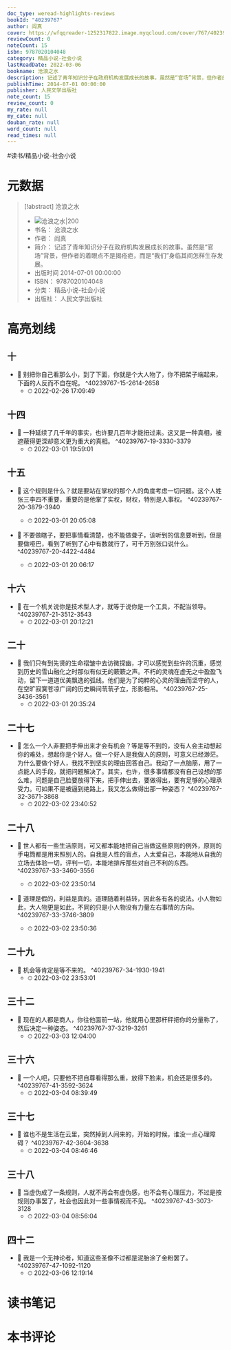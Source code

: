 ```yaml
---
doc_type: weread-highlights-reviews
bookId: "40239767"
author: 阎真
cover: https://wfqqreader-1252317822.image.myqcloud.com/cover/767/40239767/t7_40239767.jpg
reviewCount: 0
noteCount: 15
isbn: 9787020104048
category: 精品小说-社会小说
lastReadDate: 2022-03-06
bookname: 沧浪之水
description: 记述了青年知识分子在政府机构发展成长的故事。虽然是“官场”背景，但作者的着眼点不是揭疮疤，而是“我们”身临其间怎样生存发展。
publishTime: 2014-07-01 00:00:00
publisher: 人民文学出版社
note_count: 15
review_count: 0
my_rate: null
my_cate: null
douban_rate: null
word_count: null
read_times: null
---
```


#读书/精品小说-社会小说

# 元数据
> [!abstract] 沧浪之水
> - ![ 沧浪之水|200](https://wfqqreader-1252317822.image.myqcloud.com/cover/767/40239767/t7_40239767.jpg)
> - 书名： 沧浪之水
> - 作者： 阎真
> - 简介： 记述了青年知识分子在政府机构发展成长的故事。虽然是“官场”背景，但作者的着眼点不是揭疮疤，而是“我们”身临其间怎样生存发展。
> - 出版时间 2014-07-01 00:00:00
> - ISBN： 9787020104048
> - 分类： 精品小说-社会小说
> - 出版社： 人民文学出版社

# 高亮划线

## 十


- 📌 别把你自己看那么小，到了下面，你就是个大人物了，你不把架子端起来，下面的人反而不自在呢。 ^40239767-15-2614-2658
    - ⏱ 2022-02-26 17:09:49 
## 十四


- 📌 一种延续了几千年的事实，也许要几百年才能扭过来。这又是一种真相，被遮蔽得更深却意义更为重大的真相。 ^40239767-19-3330-3379
    - ⏱ 2022-03-01 19:59:01 
## 十五


- 📌 这个规则是什么？就是要站在掌权的那个人的角度考虑一切问题。这个人姓张三李四不重要，重要的是他掌了实权，财权，特别是人事权。 ^40239767-20-3879-3940
    - ⏱ 2022-03-01 20:05:08 

- 📌 不要做瞎子，要把事情看清楚，也不能做聋子，该听到的信息要听到，但是要做哑巴，看到了听到了心中有数就行了，可千万别张口说什么。 ^40239767-20-4422-4484
    - ⏱ 2022-03-01 20:06:17 
## 十六


- 📌 在一个机关说你是技术型人才，就等于说你是一个工具，不配当领导。 ^40239767-21-3512-3543
    - ⏱ 2022-03-01 20:12:21 
## 二十


- 📌 我们只有到先贤的生命褶皱中去访微探幽，才可以感觉到些许的沉重，感觉到历史的雪山融化之时那似有似无的簌簌之声。不朽的灵魂在虚无之中盈盈飞动，留下一道道优美飘逸的弧线。他们是为了纯粹的心灵的理由而坚守的人，在空旷寂寞苍凉广阔的历史瞬间茕茕孑立，形影相吊。 ^40239767-25-3436-3561
    - ⏱ 2022-03-01 20:35:24 
## 二十七


- 📌 怎么一个人非要把手伸出来才会有机会？等是等不到的，没有人会主动想起你的难处，想起你是个好人。做一个好人是我做人的原则，可意义已经渺茫。为什么要做个好人，我找不到坚实的理由回答自己。我动了一点脑筋，用了一点能人的手段，就把问题解决了。其实，也许，很多事情都没有自己设想的那么难，问题是自己脸要放得下来，把手伸出去，要做得出，要有足够的心理承受力。可如果不是被逼到绝路上，我又怎么做得出那一种姿态？ ^40239767-32-3671-3868
    - ⏱ 2022-03-02 23:40:52 
## 二十八


- 📌 世人都有一些生活原则，可又都本能地把自己当做这些原则的例外，原则的手电筒都是用来照别人的。自我是人性的盲点，人太爱自己，本能地从自我的立场去体验一切，评判一切，本能地排斥那些对自己不利的东西。 ^40239767-33-3460-3556
    - ⏱ 2022-03-02 23:50:14 

- 📌 道理是假的，利益是真的。道理随着利益转，因此各有各的说法。小人物如此，大人物更是如此，不同的只是小人物没有力量左右事情的方向。 ^40239767-33-3746-3809
    - ⏱ 2022-03-02 23:50:36 
## 二十九


- 📌 机会等肯定是等不来的。 ^40239767-34-1930-1941
    - ⏱ 2022-03-02 23:53:01 
## 三十二


- 📌 现在的人都是商人，你往他面前一站，他就用心里那杆秤把你的分量称了，然后决定一种姿态。 ^40239767-37-3219-3261
    - ⏱ 2022-03-03 12:04:00 
## 三十六


- 📌 一个人吧，只要他不把自尊看得那么重，放得下脸来，机会还是很多的。 ^40239767-41-3592-3624
    - ⏱ 2022-03-04 08:39:49 
## 三十七


- 📌 谁也不是生活在云里，突然掉到人间来的，开始的时候，谁没一点心理障碍？ ^40239767-42-3604-3638
    - ⏱ 2022-03-04 08:46:46 
## 三十八


- 📌 当虚伪成了一条规则，人就不再会有虚伪感，也不会有心理压力，不过是按规则办事罢了，社会也因此对一些事情视而不见。 ^40239767-43-3073-3128
    - ⏱ 2022-03-04 08:56:04 
## 四十二


- 📌 我是一个无神论者，知道这些圣像不过都是泥胎涂了金粉罢了。 ^40239767-47-1092-1120
    - ⏱ 2022-03-06 12:19:14 
# 读书笔记

# 本书评论
